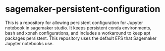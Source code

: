 # sagemaker-persistent-configuration
This is a repository for allowing persistent configuration for Jupyter notebook in sagemaker studio. It keeps persistent conda environments, bash and xonsh configurations, and includes a workaround to keep apt packages persistent. This repository uses the default EFS that Sagemaker Jupyter notebooks use.

